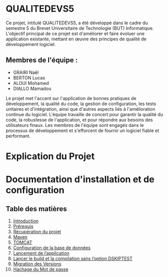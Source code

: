 # QUALITEDEVS5

Ce projet, intitulé QUALITEDEVS5, a été développé dans le cadre du semestre 5 du Brevet Universitaire de Technologie (BUT) Informatique. L'objectif principal de ce projet est d'améliorer et faire évoluer une application existante, mettant en œuvre des principes de qualité de développement logiciel.

## Membres de l'équipe :
- GRAIRI Naël
- BERTON Lucas
- ALOUI Mohamed
- DIALLO Mamadou

Le projet met l'accent sur l'application de bonnes pratiques de développement, la qualité du code, la gestion de configuration, les tests unitaires et d'intégration, ainsi que d'autres aspects liés à l'amélioration continue du logiciel. L'équipe travaille de concert pour garantir la qualité du code, la robustesse de l'application, et pour répondre aux besoins des utilisateurs finaux. Les membres de l'équipe sont engagés dans le processus de développement et s'efforcent de fournir un logiciel fiable et performant.
# Explication du Projet

# Documentation d'installation et de configuration

## Table des matières
1. [Introduction](#introduction)
2. [Prérequis](#prérequis)
3. [Récupération du projet](#récupération-du-projet)
4. [Maven](#maven)
5. [TOMCAT](#tomcat)
6. [Configuration de la base de données](#configuration-de-la-base-de-données)
7. [Lancement de l’application](#lancement-de-lapplication)
8. [Lancer le build et la compilation sans l’option DSKIPTEST](#lancer-le-build-et-la-compilation-sans-loption-dskiptest)
9. [Migration des Versions](#migration-des-versions)
10. [Hachage du Mot de passe](#hachage-du-mot-de-passe)
